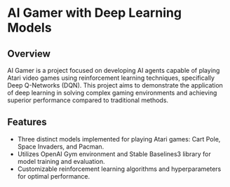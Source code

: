 # AI Gamer with Deep Learning Models

## Overview

AI Gamer is a project focused on developing AI agents capable of playing Atari video games using reinforcement learning techniques, specifically Deep Q-Networks (DQN). This project aims to demonstrate the application of deep learning in solving complex gaming environments and achieving superior performance compared to traditional methods.

## Features

- Three distinct models implemented for playing Atari games: Cart Pole, Space Invaders, and Pacman.
- Utilizes OpenAI Gym environment and Stable Baselines3 library for model training and evaluation.
- Customizable reinforcement learning algorithms and hyperparameters for optimal performance.


